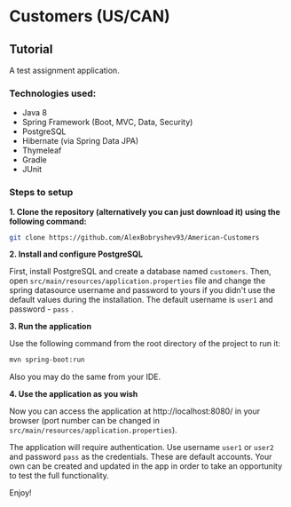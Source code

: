 # Customers (US/CAN)

## Tutorial
A test assignment application.

### Technologies used:
* Java 8
* Spring Framework (Boot, MVC, Data, Security)
* PostgreSQL
* Hibernate (via Spring Data JPA)
* Thymeleaf
* Gradle
* JUnit

### Steps to setup

**1. Clone the repository (alternatively you can just download it) using 
the following command:**

```bash
git clone https://github.com/AlexBobryshev93/American-Customers
```

**2. Install and configure PostgreSQL**

First, install PostgreSQL and create a database named `customers`. 
Then, open `src/main/resources/application.properties` file and change 
the spring datasource username and password to yours if you 
didn't use the default values during the installation. The default username is
`user1` and password - `pass` .

**3. Run the application**

Use the following command from the root directory of the project to run it:

```bash
mvn spring-boot:run
```

Also you may do the same from your IDE.

**4. Use the application as you wish**

Now you can access the application at http://localhost:8080/ in your browser
(port number can be changed in `src/main/resources/application.properties`).

The application will require authentication. Use username
`user1` or `user2` and password `pass` as the credentials. These are 
default accounts. Your own can be created  and updated in the app
in order to take an opportunity to test the full functionality.

Enjoy!
